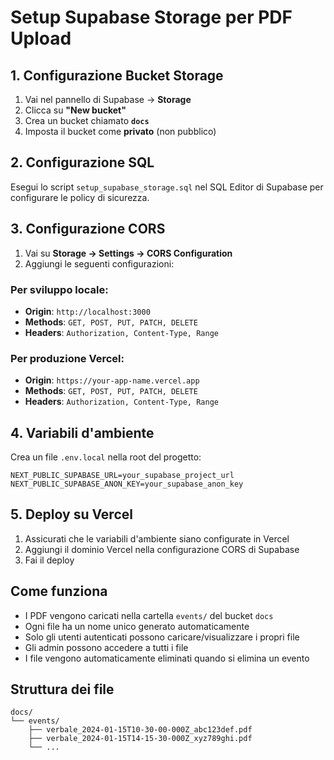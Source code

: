 # Setup Supabase Storage per PDF Upload

## 1. Configurazione Bucket Storage

1. Vai nel pannello di Supabase → **Storage**
2. Clicca su **"New bucket"**
3. Crea un bucket chiamato **`docs`**
4. Imposta il bucket come **privato** (non pubblico)

## 2. Configurazione SQL

Esegui lo script `setup_supabase_storage.sql` nel SQL Editor di Supabase per configurare le policy di sicurezza.

## 3. Configurazione CORS

1. Vai su **Storage → Settings → CORS Configuration**
2. Aggiungi le seguenti configurazioni:

### Per sviluppo locale:
- **Origin**: `http://localhost:3000`
- **Methods**: `GET, POST, PUT, PATCH, DELETE`
- **Headers**: `Authorization, Content-Type, Range`

### Per produzione Vercel:
- **Origin**: `https://your-app-name.vercel.app`
- **Methods**: `GET, POST, PUT, PATCH, DELETE`
- **Headers**: `Authorization, Content-Type, Range`

## 4. Variabili d'ambiente

Crea un file `.env.local` nella root del progetto:

```env
NEXT_PUBLIC_SUPABASE_URL=your_supabase_project_url
NEXT_PUBLIC_SUPABASE_ANON_KEY=your_supabase_anon_key
```

## 5. Deploy su Vercel

1. Assicurati che le variabili d'ambiente siano configurate in Vercel
2. Aggiungi il dominio Vercel nella configurazione CORS di Supabase
3. Fai il deploy

## Come funziona

- I PDF vengono caricati nella cartella `events/` del bucket `docs`
- Ogni file ha un nome unico generato automaticamente
- Solo gli utenti autenticati possono caricare/visualizzare i propri file
- Gli admin possono accedere a tutti i file
- I file vengono automaticamente eliminati quando si elimina un evento

## Struttura dei file

```
docs/
└── events/
    ├── verbale_2024-01-15T10-30-00-000Z_abc123def.pdf
    ├── verbale_2024-01-15T14-15-30-000Z_xyz789ghi.pdf
    └── ...
```









